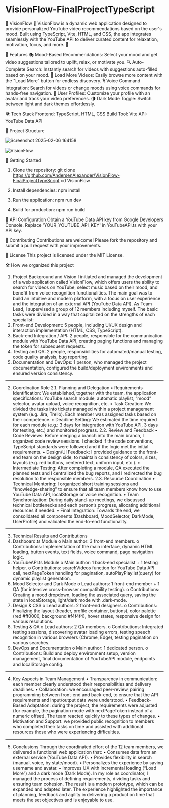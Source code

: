 # VisionFlow-FinalProjectTypeScript

🚀 VisionFlow 🎥
VisionFlow is a dynamic web application designed to provide personalized YouTube video recommendations based on the user's mood. Built using TypeScript, Vite, HTML, and CSS, the app integrates seamlessly with the YouTube API to deliver curated content for relaxation, motivation, focus, and more. 🌟

🎯 Features
🎭 Mood-Based Recommendations: Select your mood and get video suggestions tailored to uplift, relax, or motivate you.
🔍 Auto-Complete Search: Instantly search for videos with suggestions auto-filled based on your mood.
🔄 Load More Videos: Easily browse more content with the "Load More" button for endless discovery.
🎙️ Voice Command Integration: Search for videos or change moods using voice commands for hands-free navigation.
👤 User Profiles: Customize your profile with an avatar and track your video preferences.
🌗 Dark Mode Toggle: Switch between light and dark themes effortlessly.


🛠️ Tech Stack
Frontend: TypeScript, HTML, CSS
Build Tool: Vite
API: YouTube Data API



📂 Project Structure


![Screenshot 2025-02-06 164158](https://github.com/user-attachments/assets/6beaa384-db1b-4216-a5f1-a99546a4b48a)


![VisionFlow](https://github.com/user-attachments/assets/5c93510c-727f-46e7-9f03-b8f75f066de8)




🚀 Getting Started

1. Clone the repository:
git clone https://github.com/AndersenAlexander/VisionFlow-FinalProjectTypeScript
cd VisionFlow

2. Install dependencies:
npm install

3. Run the application:
npm run dev

4. Build for production:
npm run build

🔑 API Configuration
Obtain a YouTube Data API key from Google Developers Console.
Replace 'YOUR_YOUTUBE_API_KEY' in YouTubeAPI.ts with your API key.


🤝 Contributing
Contributions are welcome! Please fork the repository and submit a pull request with your improvements.

📄 License
This project is licensed under the MIT License.

🛠️ How we organized this project
1. Project Background and Vision
I initiated and managed the development of a web application called VisionFlow, which offers users the ability to search for videos on YouTube, select music based on their mood, and benefit from voice recognition functionalities. The main goal was to build an intuitive and modern platform, with a focus on user experience and the integration of an external API (YouTube Data API).
As Team Lead, I supervised a group of 12 members including myself. The basic tasks were divided in a way that capitalized on the strengths of each specialist:
1. Front-end Development: 5 people, including UI/UX design and interaction implementation (HTML, CSS, TypeScript).
2. Back-end Integration / API: 2 people, responsible for the communication module with YouTube Data API, creating paging functions and managing the token for subsequent requests.
3. Testing and QA: 2 people, responsibilities for automated/manual testing, code quality analysis, bug reporting.
4. Documentation and DevOps: 1 person, who managed the project documentation, configured the build/deployment environments and ensured version consistency.
________________________________________
2. Coordination Role
2.1. Planning and Delegation
• Requirements Identification: We established, together with the team, the application specifications: YouTube search module, automatic playlist, “mood” selector, avatar upload, voice recognition, etc.
• Task Creation: We divided the tasks into tickets managed within a project management system (e.g. Jira, Trello). Each member was assigned tasks based on their competence.
• Deadline Setting: We estimated the time required for each module (e.g.: 3 days for integration with YouTube API, 3 days for testing, etc.) and monitored progress.
2.2. Review and Feedback
• Code Reviews: Before merging a branch into the main branch, I organized code review sessions. I checked if the code conventions, TypeScript standards were followed and if the logic met the initial requirements.
• Design/UI Feedback: I provided guidance to the front-end team on the design side, to maintain consistency of colors, sizes, layouts (e.g. red buttons, centered text, uniform input, etc.).
• Intermediate Testing: After completing a module, QA executed the planned tests and I centralized the bug reports, and I redirected the bug resolution to the responsible members.
2.3. Resource Coordination
• Technical Mentoring: I organized short training sessions and "knowledge-sharing" to ensure that all team members know how to use YouTube Data API, localStorage or voice recognition.
• Team Synchronization: During daily stand-up meetings, we discussed technical bottlenecks and each person’s progress, allocating additional resources if needed.
• Final Integration: Towards the end, we consolidated all components (Dashboard, MoodSelector, DarkMode, UserProfile) and validated the end-to-end functionality.
________________________________________
3. Technical Results and Contributions
1. Dashboard.ts Module
o Main author: 3 front-end members.
o Contributions: Implementation of the main interface, dynamic HTML loading, button events, text fields, voice command, page navigation logic.
2. YouTubeAPI.ts Module
o Main author: 1 back-end specialist + 1 testing helper.
o Contributions: searchVideos function for YouTube Data API call, nextPageToken handling for pagination, autoPlayPlaylist(query) for dynamic playlist generation.
3. Mood Selector and Dark Mode
o Lead authors: 1 front-end member + 1 QA (for intensive cross-browser compatibility testing).
o Contributions: Creating a mood dropdown, loading the associated query, saving the state in localStorage, light/dark mode with .dark-mode.
4. Design & CSS
o Lead authors: 2 front-end designers.
o Contributions: Finalizing the layout (header, profile container, buttons), color palette (red #ff0000, background #f4f4f4), hover states, responsive design for various resolutions.
5. Testing & QA
o Lead authors: 2 QA members.
o Contributions: Integrated testing sessions, discovering avatar loading errors, testing speech recognition in various browsers (Chrome, Edge), testing pagination on various searches.
6. DevOps and Documentation
o Main author: 1 dedicated person.
o Contributions: Build and deploy environment setup, version management, final documentation of YouTubeAPI module, endpoints and localStorage config.
________________________________________
4. Key Aspects in Team Management
• Transparency in communication: each member clearly understood their responsibilities and delivery deadlines.
• Collaboration: we encouraged peer-review, pairing programming between front-end and back-end, to ensure that the API requirements and input/output data were understood.
• Feedback-Based Adaptation: during the project, the requirements were adjusted (for example, the pagination mode with nextPageToken instead of a numeric offset). The team reacted quickly to these types of changes.
• Motivation and Support: we provided public recognition to members who completed their tasks on time and assisted with additional resources those who were experiencing difficulties.
________________________________________
5. Conclusions
Through the coordinated effort of the 12 team members, we delivered a functional web application that:
• Consumes data from an external service (YouTube Data API).
• Provides flexibility in search (manual, voice, by state/mood).
• Personalizes the experience by saving username and avatar.
• Improves UX with incremental loading (“Load More”) and a dark mode (Dark Mode).
In my role as coordinator, I managed the process of defining requirements, dividing tasks and ensuring team cohesion. The result is a modern prototype, which can be expanded and adapted later. The experience highlighted the importance of planning, feedback and agility in delivering a product on time that meets the set objectives and is enjoyable to use.

